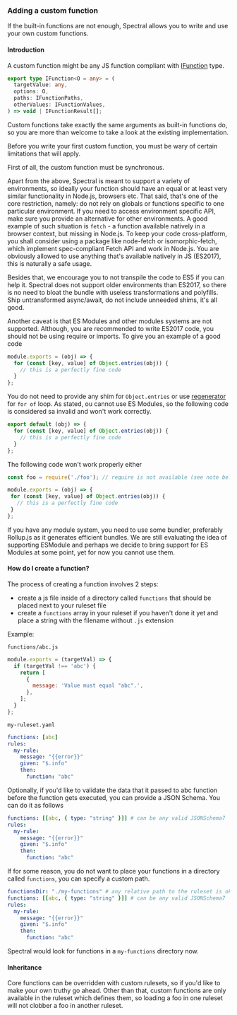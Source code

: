 ### Adding a custom function

If the built-in functions are not enough, Spectral allows you to write and use your own custom functions.

#### Introduction

A custom function might be any JS function compliant with [IFunction](https://github.com/stoplightio/spectral/blob/90a0864863fa232bf367a26dace61fd9f93198db/src/types/function.ts#L3#L8) type.

```ts
export type IFunction<O = any> = (
  targetValue: any,
  options: O,
  paths: IFunctionPaths,
  otherValues: IFunctionValues,
) => void | IFunctionResult[];
```

Custom functions take exactly the same arguments as built-in functions do, so you are more than welcome to take a look at the existing implementation.

Before you write your first custom function, you must be wary of certain limitations that will apply.

First of all, the custom function must be synchronous.

Apart from the above, Spectral is meant to support a variety of environments, so ideally your function should have an equal or at least very similar functionality in Node.js, browsers etc.
That said, that's one of the core restriction, namely: do not rely on globals or functions specific to one particular environment.
If you need to access environment specific API, make sure you provide an alternative for other environments.
A good example of such situation is `fetch` - a function available natively in a browser context, but missing in Node.js.
To keep your code cross-platform, you shall consider using a package like node-fetch or isomorphic-fetch, which implement spec-compliant Fetch API and work in Node.js.
You are obviously allowed to use anything that's available natively in JS (ES2017), this is naturally a safe usage.

Besides that, we encourage you to not transpile the code to ES5 if you can help it. Spectral does not support older environments than ES2017, so there is no need to bloat the bundle with useless transformations and polyfills.
Ship untransformed async/await, do not include unneeded shims, it's all good.

Another caveat is that ES Modules and other modules systems are not supported. Although, you are recommended to write ES2017 code, you should not be using require or imports.
To give you an example of a good code
```js
module.exports = (obj) => {
  for (const [key, value] of Object.entries(obj)) {
    // this is a perfectly fine code
  }
};
```
You do not need to provide any shim for `Object.entries` or use [regenerator](https://facebook.github.io/regenerator/) for `for of` loop.
As stated, ou cannot use ES Modules, so the following code is considered sa invalid and won't work correctly.
```js
export default (obj) => {
  for (const [key, value] of Object.entries(obj)) {
    // this is a perfectly fine code
  }
};
```
The following code won't work properly either
 ```js
const foo = require('./foo'); // require is not available (see note below)

module.exports = (obj) => {
  for (const [key, value] of Object.entries(obj)) {
    // this is a perfectly fine code
  }
};
```

If you have any module system, you need to use some bundler, preferably Rollup.js as it generates efficient bundles.
We are still evaluating the idea of supporting ESModule and perhaps we decide to bring support for ES Modules at some point,
yet for now you cannot use them.

#### How do I create a function?

The process of creating a function involves 2 steps:

- create a js file inside of a directory called `functions` that should be placed next to your ruleset file
- create a `functions` array in your ruleset if you haven't done it yet and place a string with the filename without `.js` extension

Example:

`functions/abc.js`

```js
module.exports = (targetVal) => {
  if (targetVal !== 'abc') {
    return [
      {
        message: 'Value must equal "abc".',
      },
    ];
  }
};
```

`my-ruleset.yaml`

```yaml
functions: [abc]
rules:
  my-rule:
    message: "{{error}}"
    given: "$.info"
    then:
      function: "abc"
```

Optionally, if you'd like to validate the data that it passed to abc function before the function gets executed, you can provide a JSON Schema.
You can do it as follows

```yaml
functions: [[abc, { type: "string" }]] # can be any valid JSONSchema7
rules:
  my-rule:
    message: "{{error}}"
    given: "$.info"
    then:
      function: "abc"
```

If for some reason, you do not want to place your functions in a directory called `functions`, you can specify a custom path.

```yaml
functionsDir: "./my-functions" # any relative path to the ruleset is okay
functions: [[abc, { type: "string" }]] # can be any valid JSONSchema7
rules:
  my-rule:
    message: "{{error}}"
    given: "$.info"
    then:
      function: "abc"
```

Spectral would look for functions in a `my-functions` directory now.

#### Inheritance

Core functions can be overridden with custom rulesets, so if you'd like to make your own truthy go ahead. 
Other than that, custom functions are only available in the ruleset which defines them, so loading a foo in one ruleset will not clobber a foo in another ruleset.
